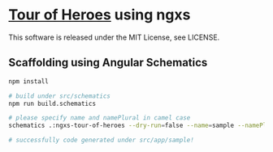 # [Tour of Heroes](https://angular.jp/tutorial) using ngxs
This software is released under the MIT License, see LICENSE.

## Scaffolding using Angular Schematics
```bash
npm install

# build under src/schematics
npm run build.schematics

# please specify name and namePlural in camel case
schematics .:ngxs-tour-of-heroes --dry-run=false --name=sample --namePlural=samples --japaneseName=サンプル --path=src/app/

# successfully code generated under src/app/sample!
```